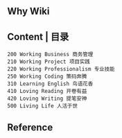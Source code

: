## Why Wiki









## Content | 目录


```
200 Working Business 商务管理
210 Working Project 项目实践
220 Working Professionalism 专业技能
250 Working Coding 策码奔腾
310 Learning English 鸟语花香
410 Loving Reading 开卷有益
420 Loving Writing 提笔安神
500 Living Life 人活于世
```

## Reference

